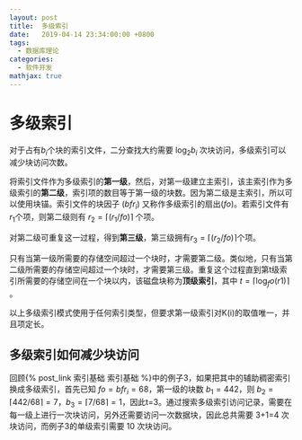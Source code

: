 ```yaml
---
layout: post
title:  多级索引
date:   2019-04-14 23:34:00:00 +0800
tags:
  - 数据库理论
categories:
  - 软件开发
mathjax: true
---
```


# 多级索引

对于占有$b_i$个块的索引文件，二分查找大约需要 $\log _2 b_i$ 次块访问，多级索引可以减少块访问次数。

将索引文件作为多级索引的**第一级**，然后，对第一级建立主索引，该主索引作为多级索引的**第二级**，索引项的数目等于第一级的块数。因为第二级是主索引，所以可以使用块锚。索引文件的块因子 $(bfr_i)$ 又称作多级索引的扇出$(fo)$。若索引文件有$r_1$个项，则第二级则有 $r_2=\lceil (r_1/fo) \rceil$ 个项。

对第二级可重复这一过程，得到**第三级**，第三级拥有$r_3=\lceil (r_2/fo) \rceil$个项。

只有当第一级所需要的存储空间超过一个块时，才需要第二级。类似地，只有当第二级所需要的存储空间超过一个块时，才需要第三级。重复这个过程直到第t级索引所需要的存储空间在一个块以内，该磁盘块称为**顶级索引**，其中 $t=\lceil \log _fo (r1) \rceil$ 。

以上多级索引模式使用于任何索引类型，但要求第一级索引对K(i)的取值唯一，并且项定长。

## 多级索引如何减少块访问

回顾{% post_link 索引基础 索引基础 %}中的例子3，如果把其中的辅助稠密索引换成多级索引，首先已知 $fo=bfr_i=68$，第一级的块数 $b_1=442$，则 $b_2=\lceil 442/68 \rceil=7$，$b_3=\lceil 7/68 \rceil=1$，因此t=3。通过搜索多级索引访问记录，需要在每一级上进行一次块访问，另外还需要访问一次数据块，因此总共需要 3+1=4 次块访问，而例子3的单级索引需要 10 次块访问。